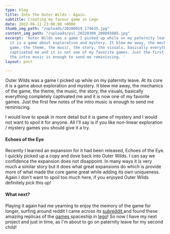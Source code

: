 ```yaml
---
type: blog
title: Into the Outer Wilds - Again.
subtitle: Creating my favour game in Lego
date: 2022-06-11 23:00:00 +0000
thumb_img_path: "/uploads/20200919_174635.jpg"
content_img_path: "/uploads/pxl_20220308_200003885.jpg"
excerpt: 'Outer Wilds was a game I picked up while on my paternity leave. As its core
  it is a game about exploration and mystery. It blew me away, the mechanics of the
  game, the theme, the music, the story, the visuals, basically everything completely
  captivated me and it is not one of my favorite games. Just the first few notes of
  the intro music is enough to send me reminiscing. '
layout: post

---
```

Outer Wilds was a game I picked up while on my paternity leave. At its core it is a game about exploration and mystery. It blew me away, the mechanics of the game, the theme, the music, the story, the visuals, basically everything completely captivated me and it is now one of my favorite games. Just the first few notes of the intro music is enough to send me reminiscing. 

I would love to speak in more detail but it is game of mystery and I would not want to spoil it for anyone. All I'll say is if you like non-linear exploration / mystery games you should give it a try.

#### Echoes of the Eye

Recently I learned an expansion for it had been released, Echoes of the Eye. I quickly picked up a copy and dove back into Outer Wilds. I can say we confidence the expansion does not disappoint. In many ways it is very much a similar story but it does what great expansions do which is provide more of what made the core game great while adding its own uniqueness. Again I don't want to spoil too much here, if you enjoyed Outer Wilds definitely pick this up!

#### What next?

Playing it again had me yearning to enjoy the memory of the game for longer, surfing around reddit I came across its [subreddit ]()and found these amazing replicas of the [games ]()spaceship in [lego]()! So now I have my next project and just in time, as I'm about to go on paternity leave for my second child!